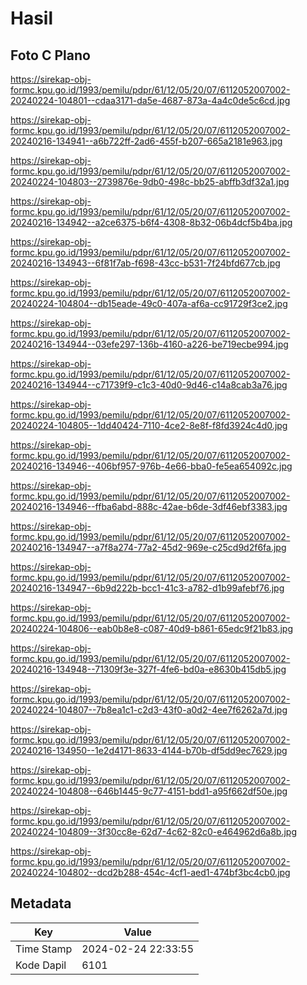 # Hasil

## Foto C Plano

https://sirekap-obj-formc.kpu.go.id/1993/pemilu/pdpr/61/12/05/20/07/6112052007002-20240224-104801--cdaa3171-da5e-4687-873a-4a4c0de5c6cd.jpg

https://sirekap-obj-formc.kpu.go.id/1993/pemilu/pdpr/61/12/05/20/07/6112052007002-20240216-134941--a6b722ff-2ad6-455f-b207-665a2181e963.jpg

https://sirekap-obj-formc.kpu.go.id/1993/pemilu/pdpr/61/12/05/20/07/6112052007002-20240224-104803--2739876e-9db0-498c-bb25-abffb3df32a1.jpg

https://sirekap-obj-formc.kpu.go.id/1993/pemilu/pdpr/61/12/05/20/07/6112052007002-20240216-134942--a2ce6375-b6f4-4308-8b32-06b4dcf5b4ba.jpg

https://sirekap-obj-formc.kpu.go.id/1993/pemilu/pdpr/61/12/05/20/07/6112052007002-20240216-134943--6f81f7ab-f698-43cc-b531-7f24bfd677cb.jpg

https://sirekap-obj-formc.kpu.go.id/1993/pemilu/pdpr/61/12/05/20/07/6112052007002-20240224-104804--db15eade-49c0-407a-af6a-cc91729f3ce2.jpg

https://sirekap-obj-formc.kpu.go.id/1993/pemilu/pdpr/61/12/05/20/07/6112052007002-20240216-134944--03efe297-136b-4160-a226-be719ecbe994.jpg

https://sirekap-obj-formc.kpu.go.id/1993/pemilu/pdpr/61/12/05/20/07/6112052007002-20240216-134944--c71739f9-c1c3-40d0-9d46-c14a8cab3a76.jpg

https://sirekap-obj-formc.kpu.go.id/1993/pemilu/pdpr/61/12/05/20/07/6112052007002-20240224-104805--1dd40424-7110-4ce2-8e8f-f8fd3924c4d0.jpg

https://sirekap-obj-formc.kpu.go.id/1993/pemilu/pdpr/61/12/05/20/07/6112052007002-20240216-134946--406bf957-976b-4e66-bba0-fe5ea654092c.jpg

https://sirekap-obj-formc.kpu.go.id/1993/pemilu/pdpr/61/12/05/20/07/6112052007002-20240216-134946--ffba6abd-888c-42ae-b6de-3df46ebf3383.jpg

https://sirekap-obj-formc.kpu.go.id/1993/pemilu/pdpr/61/12/05/20/07/6112052007002-20240216-134947--a7f8a274-77a2-45d2-969e-c25cd9d2f6fa.jpg

https://sirekap-obj-formc.kpu.go.id/1993/pemilu/pdpr/61/12/05/20/07/6112052007002-20240216-134947--6b9d222b-bcc1-41c3-a782-d1b99afebf76.jpg

https://sirekap-obj-formc.kpu.go.id/1993/pemilu/pdpr/61/12/05/20/07/6112052007002-20240224-104806--eab0b8e8-c087-40d9-b861-65edc9f21b83.jpg

https://sirekap-obj-formc.kpu.go.id/1993/pemilu/pdpr/61/12/05/20/07/6112052007002-20240216-134948--71309f3e-327f-4fe6-bd0a-e8630b415db5.jpg

https://sirekap-obj-formc.kpu.go.id/1993/pemilu/pdpr/61/12/05/20/07/6112052007002-20240224-104807--7b8ea1c1-c2d3-43f0-a0d2-4ee7f6262a7d.jpg

https://sirekap-obj-formc.kpu.go.id/1993/pemilu/pdpr/61/12/05/20/07/6112052007002-20240216-134950--1e2d4171-8633-4144-b70b-df5dd9ec7629.jpg

https://sirekap-obj-formc.kpu.go.id/1993/pemilu/pdpr/61/12/05/20/07/6112052007002-20240224-104808--646b1445-9c77-4151-bdd1-a95f662df50e.jpg

https://sirekap-obj-formc.kpu.go.id/1993/pemilu/pdpr/61/12/05/20/07/6112052007002-20240224-104809--3f30cc8e-62d7-4c62-82c0-e464962d6a8b.jpg

https://sirekap-obj-formc.kpu.go.id/1993/pemilu/pdpr/61/12/05/20/07/6112052007002-20240224-104802--dcd2b288-454c-4cf1-aed1-474bf3bc4cb0.jpg


## Metadata

| Key        | Value               |
| ---------- | ------------------- |
| Time Stamp | 2024-02-24 22:33:55 |
| Kode Dapil | 6101                |



